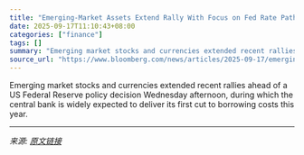 ```yaml
---
title: "Emerging-Market Assets Extend Rally With Focus on Fed Rate Path"
date: 2025-09-17T11:10:43+08:00
categories: ["finance"]
tags: []
summary: "Emerging market stocks and currencies extended recent rallies ahead of a US Federal Reserve policy decision Wednesday afternoon, during which the central bank is widely expected to deliver its first c"
source_url: "https://www.bloomberg.com/news/articles/2025-09-17/emerging-market-assets-extend-gains-with-focus-on-fed-rate-path"
---
```


Emerging market stocks and currencies extended recent rallies ahead of a US Federal Reserve policy decision Wednesday afternoon, during which the central bank is widely expected to deliver its first cut to borrowing costs this year.

---

*来源: [原文链接](https://www.bloomberg.com/news/articles/2025-09-17/emerging-market-assets-extend-gains-with-focus-on-fed-rate-path)*
